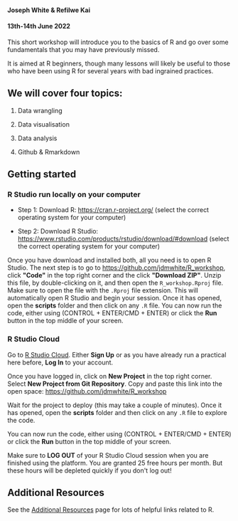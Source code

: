 #### Joseph White & Refilwe Kai
#### 13th-14th June 2022

This short workshop will introduce you to the basics of R and go over some fundamentals that you may have previously missed. 

It is aimed at R beginners, though many lessons will likely be useful to those who have been using R for several years with bad ingrained practices. 

## We will cover four topics:

1. Data wrangling

2. Data visualisation

3. Data analysis

4. Github & Rmarkdown

## Getting started

### R Studio run locally on your computer

* Step 1: Download R: https://cran.r-project.org/ (select the correct operating system for your computer)

* Step 2: Download R Studio: https://www.rstudio.com/products/rstudio/download/#download (select the correct operating system for your computer)

Once you have download and installed both, all you need is to open R Studio. The next step is to go to https://github.com/jdmwhite/R_workshop, click **"Code"** in the top right corner and the click **"Download ZIP"**. Unzip this file, by double-clicking on it, and then open the `R_workshop.Rproj` file. Make sure to open the file with the `.Rproj` file extension. This will automatically open R Studio and begin your session. Once it has opened, open the **scripts** folder and then click on any `.R` file. You can now run the code, either using (CONTROL + ENTER/CMD + ENTER) or click the **Run** button in the top middle of your screen.

### R Studio Cloud

Go to [R Studio Cloud](https://rstudio.cloud/). Either **Sign Up** or as you have already run a practical here before, **Log In** to your account. 

Once you have logged in, click on **New Project** in the top right corner. Select **New Project from Git Repository**. Copy and paste this link into the open space: https://github.com/jdmwhite/R_workshop

Wait for the project to deploy (this may take a couple of minutes). Once it has opened, open the **scripts** folder and then click on any `.R` file to explore the code. 

You can now run the code, either using (CONTROL + ENTER/CMD + ENTER) or click the **Run** button in the top middle of your screen.

Make sure to **LOG OUT** of your R Studio Cloud session when you are finished using the platform. You are granted 25 free hours per month. But these hours will be depleted quickly if you don't log out!

## Additional Resources

See the [Additional Resources](https://jdmwhite.github.io/R_Workshop/Resources.html) page for lots of helpful links related to R.

